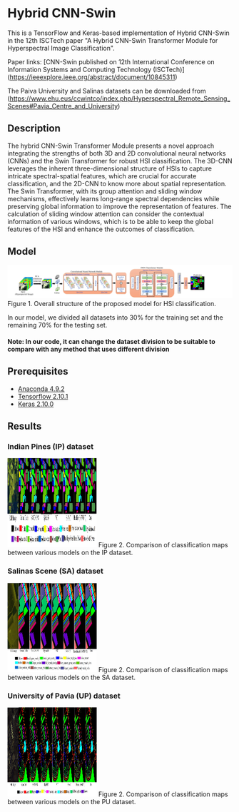 # Hybrid CNN-Swin
This is a TensorFlow and Keras-based implementation of Hybrid CNN-Swin in the 12th ISCTech paper "A Hybrid CNN-Swin Transformer Module for Hyperspectral Image Classification".

Paper links: [CNN-Swin published on 12th International Conference on Information Systems and Computing Technology (ISCTech)] 
(https://ieeexplore.ieee.org/abstract/document/10845311)

The Paiva University and Salinas datasets can be downloaded from  (https://www.ehu.eus/ccwintco/index.php/Hyperspectral_Remote_Sensing_Scenes#Pavia_Centre_and_University)

## Description 
The hybrid CNN-Swin Transformer Module presents a novel approach integrating the strengths of both 3D and 2D convolutional neural networks (CNNs) and the Swin Transformer for robust HSI classification. The 3D-CNN leverages the inherent three-dimensional structure of HSIs to capture intricate spectral-spatial features, which are crucial for accurate classification, and the 2D-CNN to know more about spatial representation. The Swin Transformer, with its group attention and sliding window mechanisms, effectively learns long-range spectral dependencies while preserving global information to improve the representation of features. The calculation of sliding window attention can consider the contextual information of various windows, which is to be able to keep the global features of the HSI and enhance the outcomes of classification.


## Model
<img src="Figures/Figure 1.jpg"/>
Figure 1. Overall structure of the proposed model for HSI classification.

In our model, we divided all datasets into 30% for the training set and the remaining 70% for the testing set.

#### Note: In our code, it can change the dataset division to be suitable to compare with any method that uses different division


## Prerequisites
- [Anaconda 4.9.2](https://www.anaconda.com/download)
- [Tensorflow 2.10.1](https://github.com/tensorflow/tensorflow/tree/r2.10)
- [Keras 2.10.0](https://github.com/fchollet/keras)

## Results

### Indian Pines (IP) dataset

<img src="Figures/Fig. 4.jpg" width="200" height="200"/> 
Figure 2.   Comparison of classification maps between various models on the IP dataset.

### Salinas Scene (SA) dataset

<img src="Figures/Fig. 5.jpg" width="200" height="200"/> 
Figure 2.   Comparison of classification maps between various models on the SA dataset.

### University of Pavia (UP) dataset

<img src="Figures/Fig. 6.jpg" width="200" height="200"/> 
Figure 2.   Comparison of classification maps between various models on the PU dataset.
